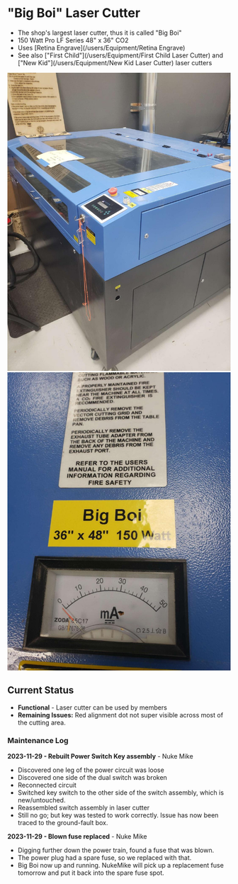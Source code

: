 # "Big Boi"  Laser Cutter

* The shop's largest laser cutter, thus it is called "Big Boi"
* 150 Watt Pro LF Series 48" x 36" CO2
* Uses [Retina Engrave](/users/Equipment/Retina Engrave)
* See also ["First Child"](/users/Equipment/First Child Laser Cutter) and ["New Kid"](/users/Equipment/New Kid Laser Cutter) laser cutters

![ ](images/lasercutters/big.boi.far.jpg)
![ ](images/lasercutters/big.boi.close.jpg)

## Current Status

- **Functional** - Laser cutter can be used by members
- **Remaining Issues:** Red alignment dot not super visible across most of the cutting area.
  
### Maintenance Log
**2023-11-29 - Rebuilt Power Switch Key assembly** - Nuke Mike

- Discovered one leg of the power circuit was loose
- Discovered one side of the dual switch was broken
- Reconnected circuit
- Switched key switch to the other side of the switch assembly, which is new/untouched.
- Reassembled switch assembly in laser cutter
- Still no go; but key was tested to work correctly. Issue has now been traced to the ground-fault box.


**2023-11-29 - Blown fuse replaced** - Nuke Mike

- Digging further down the power train, found a fuse that was blown.
- The power plug had a spare fuse, so we replaced with that. 
- Big Boi now up and running. NukeMike will pick up a replacement fuse tomorrow and put it back into the spare fuse spot.
